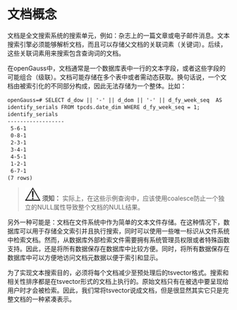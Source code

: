 # 文档概念<a name="ZH-CN_TOPIC_0289900763"></a>

文档是全文搜索系统的搜索单元，例如：杂志上的一篇文章或电子邮件消息。文本搜索引擎必须能够解析文档，而且可以存储父文档的关联词素（关键词）。后续，这些关联词素用来搜索包含查询词的文档。

在openGauss中，文档通常是一个数据库表中一行的文本字段，或者这些字段的可能组合（级联）。文档可能存储在多个表中或者需动态获取。换句话说，一个文档由被索引化的不同部分构成，因此无法存储为一个整体。比如：

```
openGauss=# SELECT d_dow || '-' || d_dom || '-' || d_fy_week_seq  AS identify_serials FROM tpcds.date_dim WHERE d_fy_week_seq = 1;
identify_serials 
------------------
 5-6-1
 0-8-1
 2-3-1
 3-4-1
 4-5-1
 1-2-1
 6-7-1
(7 rows) 
```

>![](public_sys-resources/icon-notice.gif) **须知：** 
>实际上，在这些示例查询中，应该使用coalesce防止一个独立的NULL属性导致整个文档的NULL结果。

另外一种可能是：文档在文件系统中作为简单的文本文件存储。在这种情况下，数据库可以用于存储全文索引并且执行搜索，同时可以使用一些唯一标识从文件系统中检索文档。然而，从数据库外部检索文件需要拥有系统管理员权限或者特殊函数支持。因此，还是将所有数据保存在数据库中比较方便。同时，将所有数据保存在数据库中可以方便地访问文档元数据以便于索引和显示。

为了实现文本搜索目的，必须将每个文档减少至预处理后的tsvector格式。搜索和相关性排序都是在tsvector形式的文档上执行的。原始文档只有在被选中要呈现给用户时才会被检索。因此，我们常将tsvector说成文档，但是很显然其实它只是完整文档的一种紧凑表示。

